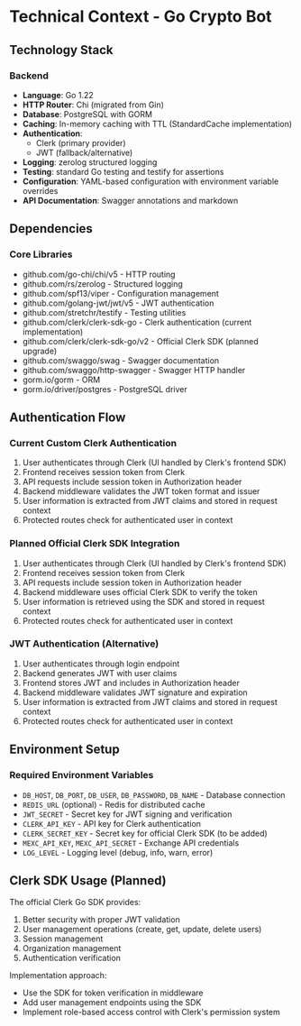# Technical Context - Go Crypto Bot

## Technology Stack

### Backend
- **Language**: Go 1.22
- **HTTP Router**: Chi (migrated from Gin)
- **Database**: PostgreSQL with GORM
- **Caching**: In-memory caching with TTL (StandardCache implementation)
- **Authentication**: 
  - Clerk (primary provider)
  - JWT (fallback/alternative)
- **Logging**: zerolog structured logging
- **Testing**: standard Go testing and testify for assertions
- **Configuration**: YAML-based configuration with environment variable overrides
- **API Documentation**: Swagger annotations and markdown

## Dependencies

### Core Libraries
- github.com/go-chi/chi/v5 - HTTP routing
- github.com/rs/zerolog - Structured logging
- github.com/spf13/viper - Configuration management
- github.com/golang-jwt/jwt/v5 - JWT authentication
- github.com/stretchr/testify - Testing utilities
- github.com/clerk/clerk-sdk-go - Clerk authentication (current implementation)
- github.com/clerk/clerk-sdk-go/v2 - Official Clerk SDK (planned upgrade)
- github.com/swaggo/swag - Swagger documentation
- github.com/swaggo/http-swagger - Swagger HTTP handler
- gorm.io/gorm - ORM
- gorm.io/driver/postgres - PostgreSQL driver

## Authentication Flow

### Current Custom Clerk Authentication
1. User authenticates through Clerk (UI handled by Clerk's frontend SDK)
2. Frontend receives session token from Clerk
3. API requests include session token in Authorization header
4. Backend middleware validates the JWT token format and issuer
5. User information is extracted from JWT claims and stored in request context
6. Protected routes check for authenticated user in context

### Planned Official Clerk SDK Integration
1. User authenticates through Clerk (UI handled by Clerk's frontend SDK)
2. Frontend receives session token from Clerk
3. API requests include session token in Authorization header
4. Backend middleware uses official Clerk SDK to verify the token
5. User information is retrieved using the SDK and stored in request context
6. Protected routes check for authenticated user in context

### JWT Authentication (Alternative)
1. User authenticates through login endpoint
2. Backend generates JWT with user claims
3. Frontend stores JWT and includes in Authorization header
4. Backend middleware validates JWT signature and expiration
5. User information is extracted from JWT claims and stored in request context
6. Protected routes check for authenticated user in context

## Environment Setup

### Required Environment Variables
- `DB_HOST`, `DB_PORT`, `DB_USER`, `DB_PASSWORD`, `DB_NAME` - Database connection
- `REDIS_URL` (optional) - Redis for distributed cache
- `JWT_SECRET` - Secret key for JWT signing and verification
- `CLERK_API_KEY` - API key for Clerk authentication
- `CLERK_SECRET_KEY` - Secret key for official Clerk SDK (to be added)
- `MEXC_API_KEY`, `MEXC_API_SECRET` - Exchange API credentials
- `LOG_LEVEL` - Logging level (debug, info, warn, error)

## Clerk SDK Usage (Planned)

The official Clerk Go SDK provides:

1. Better security with proper JWT validation
2. User management operations (create, get, update, delete users)
3. Session management
4. Organization management
5. Authentication verification

Implementation approach:
- Use the SDK for token verification in middleware
- Add user management endpoints using the SDK
- Implement role-based access control with Clerk's permission system 